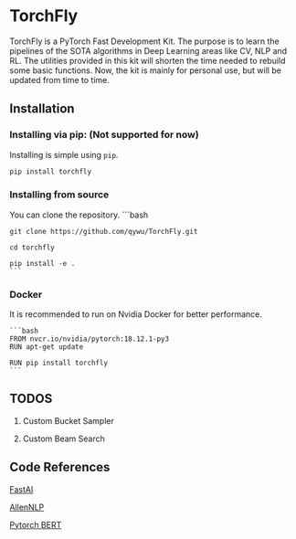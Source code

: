 # TorchFly

TorchFly is a PyTorch Fast Development Kit. The purpose is to learn the pipelines of the SOTA algorithms in Deep Learning areas like CV, NLP and RL. The utilities provided in this kit will shorten the time needed to rebuild some basic functions. Now, the kit is mainly for personal use, but will be updated from time to time. 

## Installation

### Installing via pip: (Not supported for now)
Installing is simple using `pip`.

   ```bash
   pip install torchfly
   ```
   
### Installing from source
You can clone the repository.
    ```bash
    
    git clone https://github.com/qywu/TorchFly.git
    
    cd torchfly
    
    pip install -e .
    ```

### Docker
It is recommended to run on Nvidia Docker for better performance.

    ```bash
    FROM nvcr.io/nvidia/pytorch:18.12.1-py3
    RUN apt-get update
    
    RUN pip install torchfly
    ```
 
 ## TODOS
 
1. Custom Bucket Sampler

2. Custom Beam Search

 
 ## Code References
 
 [FastAI](https://github.com/fastai)
 
 [AllenNLP](https://github.com/allenai/allennlp/)
 
 [Pytorch BERT](https://github.com/huggingface/pytorch-pretrained-BERT)
